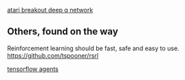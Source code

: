 

[atari breakout deep q network](https://keras.io/examples/rl/deep_q_network_breakout/)

## Others, found on the way

Reinforcement learning should be fast, safe and easy to use.
https://github.com/tspooner/rsrl

[tensorflow agents](https://www.tensorflow.org/agents/tutorials/0_intro_rl)
